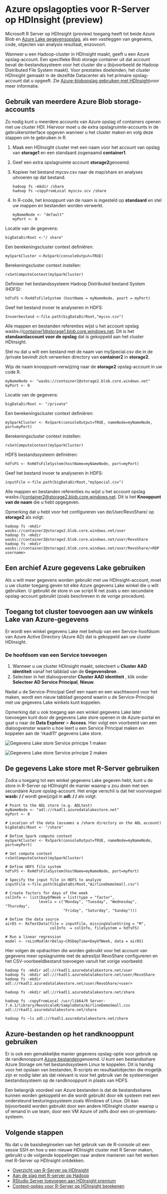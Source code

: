 
<properties
   pageTitle="Azure opslagopties voor R-Server op HDInsight (preview) | Microsoft Azure"
   description="Meer informatie over de verschillende opslagopties voor het beschikbaar voor gebruikers met R-Server op HDInsight (preview)"
   services="HDInsight"
   documentationCenter=""
   authors="jeffstokes72"
   manager="jhubbard"
   editor="cgronlun"
/>

<tags
   ms.service="HDInsight"
   ms.devlang="R"
   ms.topic="article"
   ms.tgt_pltfrm="na"
   ms.workload="data-services"
   ms.date="09/01/2016"
   ms.author="jeffstok"
/>

# <a name="azure-storage-options-for-r-server-on-hdinsight-preview"></a>Azure opslagopties voor R-Server op HDInsight (preview)

Microsoft R Server op HDInsight (preview) toegang heeft tot beide Azure Blob en [Azure Lake gegevensopslag](https://azure.microsoft.com/services/data-lake-store/), als een vastleggen van gegevens, code, objecten van analysis resultaat, enzovoort.

Wanneer u een Hadoop-cluster in HDInsight maakt, geeft u een Azure opslag-account. Een specifieke Blob storage container uit dat account bevat de-bestandssysteem voor het cluster die u (bijvoorbeeld de Hadoop Distributed File System maakt). Voor prestaties doeleinden, het cluster HDInsight gemaakt in de dezelfde Datacenter als het primaire opslag-account dat u opgeeft. Zie [Azure-blobopslag gebruiken met HDInsight](hdinsight-hadoop-use-blob-storage.md "Gebruik Azure-blobopslag met HDInsight")voor meer informatie.   


## <a name="use-multiple-azure-blob-storage-accounts"></a>Gebruik van meerdere Azure Blob storage-accounts

Zo nodig kunt u meerdere accounts van Azure opslag of containers openen met uw cluster HDI. Hiervoor moet u de extra opslagruimte-accounts in de gebruikersinterface opgeven wanneer u het cluster maken en volg deze stappen om te gebruiken in R.  

1.  Maak een HDInsight cluster met een naam voor het account van opslag van **storage1** en een standaard zogenaamd **container1**.
2. Geef een extra opslagruimte account **storage2**genoemd.  
3. Kopieer het bestand mycsv.csv naar de map/share en analyses uitvoeren op dat bestand.  

    ````
    hadoop fs –mkdir /share
    hadoop fs –copyFromLocal myscsv.scv /share  
    ````

3.  In R-code, het knooppunt van de naam is ingesteld op **standaard** en stel uw mappen en bestanden worden verwerkt.  

    ````
    myNameNode <- "default"
    myPort <- 0
    ````

  Locatie van de gegevens:  

    bigDataDirRoot <-"/ share"  

  Een berekeningscluster context definiëren:

    mySparkCluster <-RxSpark(consoleOutput=TRUE)

  Berekeningscluster context instellen:

    rxSetComputeContext(mySparkCluster)

  Definieer het bestandssysteem Hadoop Distributed bestand System (HDFS):

    hdfsFS <-RxHdfsFileSystem (hostName = myNameNode, poort = myPort)

  Geef het bestand invoer te analyseren in HDFS:

    Invoerbestand <-file.path(bigDataDirRoot,"mycsv.csv")

Alle mappen en bestanden referenties wijst u het account opslag wasbs://container1@storage1.blob.core.windows.net. Dit is het **standaardaccount voor de opslag** dat is gekoppeld aan het cluster HDInsight.

Stel nu dat u wilt een bestand met de naam van mySpecial.csv die in de /private bevindt zich verwerken directory van **container2** in **storage2**.

Wijs de naam knooppunt-verwijzing naar de **storage2** opslag-account in uw code R.

    myNameNode <- "wasbs://container2@storage2.blob.core.windows.net"
    myPort <- 0

  Locatie van de gegevens:

    bigDataDirRoot <- "/private"

  Een berekeningscluster context definiëren:

    mySparkCluster <- RxSpark(consoleOutput=TRUE, nameNode=myNameNode, port=myPort)

  Berekeningscluster context instellen:

    rxSetComputeContext(mySparkCluster)

  HDFS bestandssysteem definiëren:

    hdfsFS <- RxHdfsFileSystem(hostName=myNameNode, port=myPort)

  Geef het bestand invoer te analyseren in HDFS:

    inputFile <-file.path(bigDataDirRoot,"mySpecial.csv")

Alle mappen en bestanden referenties nu wijst u het account opslag wasbs://container2@storage2.blob.core.windows.net. Dit is het **Knooppunt van de naam** die u hebt opgegeven.

Opmerking dat u hebt voor het configureren van de/User/RevoShare/<SSH username> op **storage2** als volgt:

    hadoop fs -mkdir wasbs://container2@storage2.blob.core.windows.net/user
    hadoop fs -mkdir wasbs://container2@storage2.blob.core.windows.net/user/RevoShare
    hadoop fs -mkdir wasbs://container2@storage2.blob.core.windows.net/user/RevoShare/<RDP username>

## <a name="use-an-azure-data-lake-store"></a>Een archief Azure gegevens Lake gebruiken

Als u wilt meer gegevens worden gebruikt met uw HDInsight-account, moet u uw cluster toegang geven tot elke Azure gegevens Lake winkel die u wilt gebruiken. U gebruikt de store in uw script R net zoals u een secundaire opslag-account gebruikt (zoals beschreven in de vorige procedure).

## <a name="add-cluster-access-to-your-azure-data-lake-stores"></a>Toegang tot cluster toevoegen aan uw winkels Lake van Azure-gegevens

Er wordt een winkel gegevens Lake met behulp van een Service-hoofdsom van Azure Active Directory (Azure AD) dat is gekoppeld aan uw cluster HDInsight.

### <a name="to-add-a-service-principal"></a>De hoofdsom van een Service toevoegen
1. Wanneer u uw cluster HDInsight maakt, selecteert u **Cluster AAD identiteit** vanaf het tabblad van de **Gegevensbron** .
2. Selecteer in het dialoogvenster **Cluster AAD identiteit** , klik onder **Selecteer AD Service Principal**, **Nieuw**.

Nadat u de Service-Principal Geef een naam en een wachtwoord voor het maken, wordt een nieuw tabblad geopend waarin u de Service-Principal met uw gegevens Lake winkels kunt koppelen.

Opmerking dat u ook toegang aan een winkel gegevens Lake later toevoegen kunt door de gegevens Lake store openen in de Azure-portal en gaat u naar de **Data Explorer** > **Access**.  Hier volgt een voorbeeld van een dialoogvenster waarin u hoe leert u een Service Principal maken en koppelen aan de 'rkadl11' gegevens Lake store.

![Gegevens Lake store Service principe 1 maken](./media/hdinsight-hadoop-r-server-storage/hdinsight-hadoop-r-server-storage-adls-sp1.png)


![Gegevens Lake store Service principe 2 maken](./media/hdinsight-hadoop-r-server-storage/hdinsight-hadoop-r-server-storage-adls-sp2.png)

## <a name="use-the-data-lake-store-with-r-server"></a>De gegevens Lake store met R-Server gebruiken
Zodra u toegang tot een winkel gegevens Lake gegeven hebt, kunt u de store in R-Server op HDInsight de manier waarop u zou doen met een secundaire Azure opslag-account. Het enige verschil is dat het voorvoegsel **wasb: / /** wordt gewijzigd in **adl: / /** als volgt:

````
# Point to the ADL store (e.g. ADLtest)
myNameNode <- "adl://rkadl1.azuredatalakestore.net"
myPort <- 0

# Location of the data (assumes a /share directory on the ADL account)
bigDataDirRoot <- "/share"  

# Define Spark compute context
mySparkCluster <- RxSpark(consoleOutput=TRUE, nameNode=myNameNode, port=myPort)

# Set compute context
rxSetComputeContext(mySparkCluster)

# Define HDFS file system
hdfsFS <- RxHdfsFileSystem(hostName=myNameNode, port=myPort)

# Specify the input file in HDFS to analyze
inputFile <-file.path(bigDataDirRoot,"AirlineDemoSmall.csv")

# Create factors for days of the week
colInfo <- list(DayOfWeek = list(type = "factor",
               levels = c("Monday", "Tuesday", "Wednesday", "Thursday",
                          "Friday", "Saturday", "Sunday")))

# Define the data source
airDS <- RxTextData(file = inputFile, missingValueString = "M",
                    colInfo  = colInfo, fileSystem = hdfsFS)

# Run a linear regression
model <- rxLinMod(ArrDelay~CRSDepTime+DayOfWeek, data = airDS)
````

Hier volgen de opdrachten die worden gebruikt voor het account van gegevens meer opslagruimte met de adreslijst RevoShare configureren en het CSV-voorbeeldbestand toevoegen vanuit het vorige voorbeeld:

````
hadoop fs -mkdir adl://rkadl1.azuredatalakestore.net/user
hadoop fs -mkdir adl://rkadl1.azuredatalakestore.net/user/RevoShare
hadoop fs -mkdir adl://rkadl1.azuredatalakestore.net/user/RevoShare/<user>

hadoop fs -mkdir adl://rkadl1.azuredatalakestore.net/share

hadoop fs -copyFromLocal /usr/lib64/R Server-7.4.1/library/RevoScaleR/SampleData/AirlineDemoSmall.csv adl://rkadl1.azuredatalakestore.net/share

hadoop fs –ls adl://rkadl1.azuredatalakestore.net/share
````

## <a name="use-azure-files-on-the-edge-node"></a>Azure-bestanden op het randknooppunt gebruiken

Er is ook een gemakkelijke manier gegevens opslag-optie voor gebruik op de randknooppunt [Azure bestanden](../storage/storage-how-to-use-files-linux.md "Azure bestanden")genoemd. U kunt een bestandsshare Azure Storage om het bestandssysteem Linux te koppelen. Dit is handig voor het opslaan van bestanden, R-scripts en resultaatobjecten die mogelijk zijn er nodig later als dat relevant is voor het gebruik van de systeemeigen bestandssysteem op de randknooppunt in plaats van HDFS.

Een belangrijk voordeel van Azure bestanden is dat de bestandsshares kunnen worden gekoppeld en die wordt gebruikt door elk systeem met een ondersteund besturingssysteem zoals Windows of Linux. Dit kan bijvoorbeeld worden gebruikt door een andere HDInsight cluster waarop u of iemand in uw team, door een VM Azure of zelfs door een on-premises-systeem.


## <a name="next-steps"></a>Volgende stappen

Nu dat u de basisbeginselen van het gebruik van de R-console uit een sessie SSH en hoe u een nieuwe HDInsight cluster met R Server maken, gebruikt u de volgende koppelingen naar andere manieren van het werken met R-Server op HDInsight ontdekken.

- [Overzicht van R-Server op HDInsight](hdinsight-hadoop-r-server-overview.md)
- [Aan de slag met R-server op Hadoop](hdinsight-hadoop-r-server-get-started.md)
- [RStudio Server toevoegen aan HDInsight premium](hdinsight-hadoop-r-server-install-r-studio.md)
- [Context-opties voor R-Server op HDInsight berekenen](hdinsight-hadoop-r-server-compute-contexts.md)
